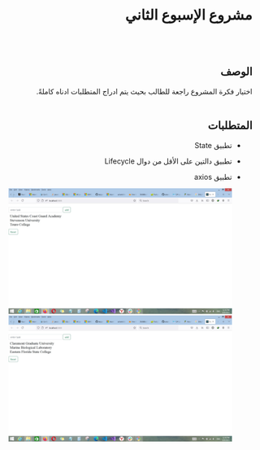 
<div dir="rtl">
  
 # مشروع الإسبوع الثاني 
  
  <br/>
  <br/>
  
  ## الوصف
اختيار فكرة المشروع راجعة للطالب بحيث يتم ادراج المتطلبات ادناه كاملةً. 
<br>
<br>

##  المتطلبات 
- تطبيق State
- تطبيق دالتين على الأقل من دوال Lifecycle
- تطبيق axios

  ![First Screenshot](https://raw.githubusercontent.com/Abdullah-ALHaif/Project02/main/1st%20screenshot.jpg)
  ![Second Screenshot](https://raw.githubusercontent.com/Abdullah-ALHaif/Project02/main/2nd%20screenshot.jpg)
  </div>

